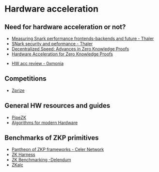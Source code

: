 # Hardware acceleration

## Need for hardware acceleration or not?

- [Measuring Snark performance frontends-backends and future - Thaler](https://a16zcrypto.com/measuring-snark-performance-frontends-backends-and-the-future/)
- [SNark security and peformance - Thaler](https://a16zcrypto.com/snark-security-and-performance/)
- [Decentralized Speed: Advances in Zero Knowledge Proofs](https://a16z.com/2022/04/15/zero-knowledge-proofs-hardware-decentralization-innovation/)
- [Hardware Acceleration for Zero Knowledge Proofs](https://www.paradigm.xyz/2022/04/zk-hardware)
<!-- - [Secure computing and hardware acceleration](https://www.sigarch.org/cryptography-for-secure-computing-a-new-hardware-acceleration-opportunity/) -->
- [HW acc review - 0xmonia](https://hackmd.io/@0xMonia/SkQ6-oRz3?utm_source=substack&utm_medium=email)

## Competitions
<!-- markdown-link-check-disable -->
- [Zprize](https://hackmd.io/KGbmVFoYT2-Og30qjoG3ow#bfb53425-submission)

## General HW resources and guides

- [PipeZK](https://www.microsoft.com/en-us/research/publication/pipezk-accelerating-zero-knowledge-proof-with-a-pipelined-architecture/)
- [Algorithms for modern Hardware](https://en.algorithmica.org/hpc/)

## Benchmarks of ZKP primitives

- [Pantheon of ZKP frameworks - Celer Network](https://blog.celer.network/2023/03/01/the-pantheon-of-zero-knowledge-proof-development-frameworks/)
- [ZK Harness](https://www.zk-bench.org)
- [ZK Benchmarking -Delendum](https://github.com/delendum-xyz/zk-benchmarking)
- [ZKalc](https://zka.lc/about)